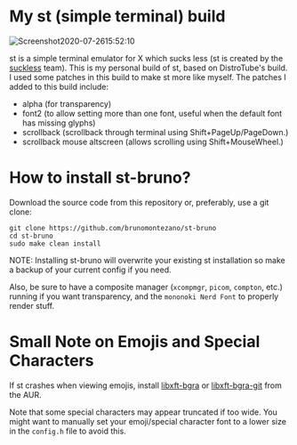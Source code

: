 # My st (simple terminal) build

![Screenshot2020-07-2615:52:10](https://user-images.githubusercontent.com/65104127/88487071-8396ef00-cf58-11ea-99b3-2a7ad960ce73.png)

st is a simple terminal emulator for X which sucks less (st is created by the [suckless](https://suckless.org) team).  This is my personal build of st, based on DistroTube's build.  I used some patches in this build to make st more like myself.  The patches I added to this build include:
+ alpha (for transparency)
+ font2 (to allow setting more than one font, useful when the default font has missing glyphs)
+ scrollback (scrollback through terminal using Shift+PageUp/PageDown.)
+ scrollback mouse altscreen (allows scrolling using Shift+MouseWheel.)

# How to install st-bruno?

Download the source code from this repository or, preferably, use a git clone:

	git clone https://github.com/brunomontezano/st-bruno
	cd st-bruno
    sudo make clean install
	
NOTE: Installing st-bruno will overwrite your existing st installation so make a backup of your current config if you need.

Also, be sure to have a composite manager (`xcompmgr`, `picom`, `compton`, etc.) running if you want transparency, and the `mononoki Nerd Font` to properly render stuff.

# Small Note on Emojis and Special Characters

If st crashes when viewing emojis, install [libxft-bgra](https://aur.archlinux.org/packages/libxft-bgra/) or [libxft-bgra-git](https://aur.archlinux.org/packages/libxft-bgra-git/) from the AUR.

Note that some special characters may appear truncated if too wide. You might want to manually set your emoji/special character font to a lower size in the `config.h` file to avoid this.
